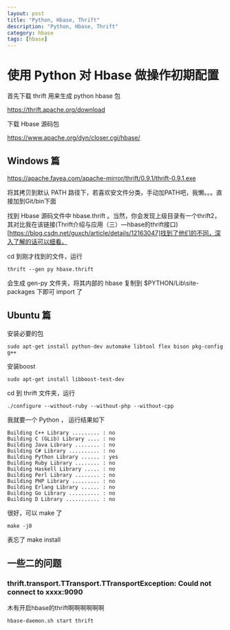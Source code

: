 ```yaml
---
layout: post
title: "Python, Hbase, Thrift"
description: "Python, Hbase, Thrift"
category: hbase
tags: [hbase]
---
```



# 使用 Python 对 Hbase 做操作初期配置

首先下载 thrift 用来生成 python hbase 包

<https://thrift.apache.org/download>

下载 Hbase 源码包

<https://www.apache.org/dyn/closer.cgi/hbase/>

## Windows 篇

<https://apache.fayea.com/apache-mirror/thrift/0.9.1/thrift-0.9.1.exe>

将其拷贝到默认 PATH 路径下，若喜欢安文件分类，手动加PATH吧，我懒。。。直接加到Git/bin下面

找到 Hbase 源码文件中 hbase.thrift 。当然，你会发现上级目录有一个thrift2，其对比我在该链接(Thrift介绍与应用（三）—hbase的thrift接口)[https://blog.csdn.net/guxch/article/details/12163047]找到了他们的不同，深入了解的话可以细看。

cd 到刚才找到的文件，运行

    thrift --gen py hbase.thrift

会生成 gen-py 文件夹，将其内部的 hbase 复制到 $PYTHON/Lib\site-packages 下即可 import 了

## Ubuntu 篇

安装必要的包

    sudo apt-get install python-dev automake libtool flex bison pkg-config g++
     
安装boost

    sudo apt-get install libboost-test-dev

cd 到 thrift 文件夹，运行

    ./configure --without-ruby --without-php --without-cpp

我就要一个 Python ， 运行结果如下

    Building C++ Library ......... : no
    Building C (GLib) Library .... : no
    Building Java Library ........ : no
    Building C# Library .......... : no
    Building Python Library ...... : yes
    Building Ruby Library ........ : no
    Building Haskell Library ..... : no
    Building Perl Library ........ : no
    Building PHP Library ......... : no
    Building Erlang Library ...... : no
    Building Go Library .......... : no
    Building D Library ........... : no

很好，可以 make 了

    make -j8

表忘了 make install

## 一些二的问题

### thrift.transport.TTransport.TTransportException: Could not connect to xxxx:9090

木有开启hbase的thrift啊啊啊啊啊啊

    hbase-daemon.sh start thrift
